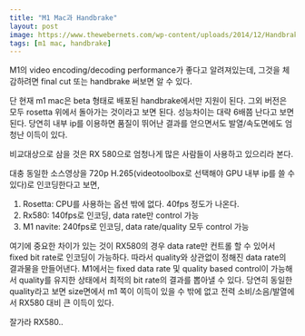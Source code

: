 ```yaml
---
title: "M1 Mac과 Handbrake"
layout: post
image: https://www.thewebernets.com/wp-content/uploads/2014/12/Handbrake-Logo.png
tags: [m1 mac, handbrake]
---
```


M1의 video encoding/decoding performance가 좋다고 알려져있는데, 그것을 체감하려면 final cut 또는 handbrake 써보면 알 수 있다. 

단 현재 m1 mac은 beta 형태로 배포된 handbrake에서만 지원이 된다. 그외 버전은 모두 rosetta 위에서 돌아가는 것이라고 보면 된다. 성능차이는 대략 6배쯤 난다고 보면 된다. 당연히 내부 ip를 이용하면 품질이 뛰어난 결과를 얻으면서도 발열/속도면에도 엄청난 이득이 있다.

비교대상으로 삼을 것은 RX 580으로 엄청나게 많은 사람들이 사용하고 있으리라 본다.

대충 동일한 소스영상을 720p H.265(videotoolbox로 선택해야 GPU 내부 ip를 쓸 수 있다)로 인코딩한다고 보면,

1. Rosetta: CPU를 사용하는 옵션 밖에 없다. 40fps 정도가 나온다.
2. Rx580: 140fps로 인코딩, data rate만 control 가능
3. M1 navite: 240fps로 인코딩, data rate/quality 모두 control 가능

여기에 중요한 차이가 있는 것이 RX580의 경우 data rate만 컨트롤 할 수 있어서 fixed bit rate로 인코딩이 가능하다. 따라서 quality와 상관없이 정해진 data rate의 결과물을 만들어낸다. M1에서는 fixed data rate 및 quality based control이 가능해서 quality를 유지한 상태에서 최적의 bit rate의 결과를 뽑아낼 수 있다. 당연히 동일한 quality라고 보면 size면에서 m1 쪽이 이득이 있을 수 밖에 없고 전력 소비/소음/발열에서 RX580 대비 큰 이득이 있다.

잘가라 RX580..

